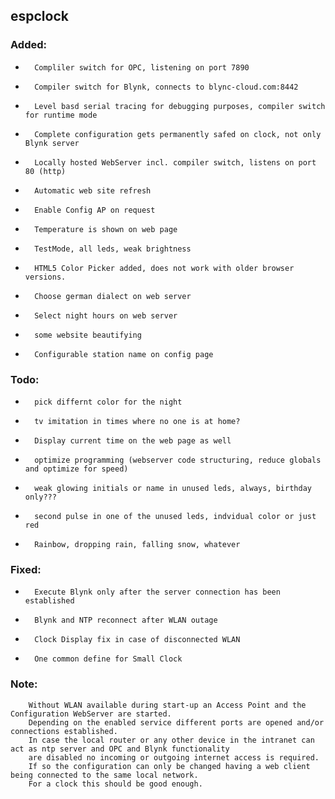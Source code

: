 ## **espclock**
### **Added:** 
*   	Compliler switch for OPC, listening on port 7890
*   	Compiler switch for Blynk, connects to blync-cloud.com:8442
*   	Level basd serial tracing for debugging purposes, compiler switch for runtime mode
*		Complete configuration gets permanently safed on clock, not only Blynk server  
*       Locally hosted WebServer incl. compiler switch, listens on port 80 (http)
*       Automatic web site refresh
*       Enable Config AP on request
*       Temperature is shown on web page
*       TestMode, all leds, weak brightness
*       HTML5 Color Picker added, does not work with older browser versions.
*       Choose german dialect on web server
*       Select night hours on web server
*       some website beautifying
*	   	Configurable station name on config page

### **Todo:**
*		pick differnt color for the night
*		tv imitation in times where no one is at home?
*		Display current time on the web page as well
*		optimize programming (webserver code structuring, reduce globals and optimize for speed)
*		weak glowing initials or name in unused leds, always, birthday only???
*		second pulse in one of the unused leds, indvidual color or just red
*		Rainbow, dropping rain, falling snow, whatever

### **Fixed:** 
*		Execute Blynk only after the server connection has been established
*		Blynk and NTP reconnect after WLAN outage
*		Clock Display fix in case of disconnected WLAN
*		One common define for Small Clock

### **Note:**
		Without WLAN available during start-up an Access Point and the Configuration WebServer are started.
		Depending on the enabled service different ports are opened and/or connections established.
		In case the local router or any other device in the intranet can act as ntp server and OPC and Blynk functionality
		are disabled no incoming or outgoing internet access is required.
		If so the configuration can only be changed having a web client being connected to the same local network. 
		For a clock this should be good enough.